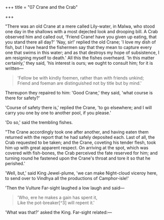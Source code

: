 +++
title = "07 Crane and the Crab"

+++

"There was an old Crane at a mere called Lily-water, in Malwa, who stood one day in the shallows with a most dejected look and drooping bill. A Crab observed him and called out, 'Friend Crane! have you given up eating, that you stand there all day?' 'Nay, sir!' replied the old Crane; 'I love my dish of fish, but I have heard the fishermen say that they mean to capture every one that swims in this water; and as that destroys my hope of subsistence, I am resigning myself to death.' All this the fishes overheard. 'In this matter certainly,' they said, 'his interest is ours; we ought to consult him; for it is written—

> 'Fellow be with kindly foemen, rather than with friends unkind;  
> Friend and foeman are distinguished not by title but by mind.'

Thereupon they repaired to him: 'Good Crane,' they said, 'what course is there for safety?'

'Course of safety there is,' replied the Crane, 'to go elsewhere; and I will carry you one by one to another pool, if you please.'

'Do so,' said the trembling fishes.

"The Crane accordingly took one after another, and having eaten them returned with the report that he had safely deposited each. Last of all, the Crab requested to be taken; and the Crane, coveting his tender flesh, took him up with great apparent respect. On arriving at the spot, which was covered with fish-bones, the Crab perceived the fate reserved for him; and turning round he fastened upon the Crane's throat and tore it so that he perished.'

'Well, but,' said King Jewel-plume, 'we can make Night-cloud viceroy here, to send over to Vindhya all the productions of Camphor-isle!'

'Then the Vulture Far-sight laughed a low laugh and said—

> 'Who, ere he makes a gain has spent it,  
> Like the pot-breaker[^3] will repent it.'

'What was that?' asked the King. Far-sight related:—  
  

